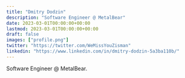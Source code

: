 ```yaml
---
title: "Dmitry Dodzin"
description: "Software Engineer @ MetalBear"
date: 2023-03-01T00:00:00+00:00
lastmod: 2023-03-01T00:00:00+00:00
draft: false
images: ["profile.png"]
twitter: "https://twitter.com/WeMissYouZisman"
linkedin: "https://www.linkedin.com/in/dmitry-dodzin-5a3ba110b/"
---
```


Software Engineer @ MetalBear.
